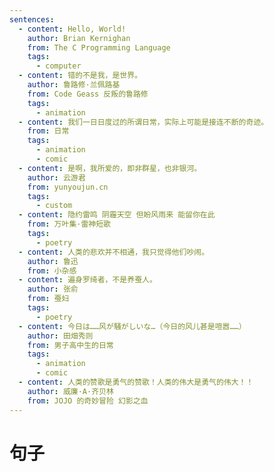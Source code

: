 ```yaml
---
sentences:
  - content: Hello, World!
    author: Brian Kernighan
    from: The C Programming Language
    tags:
      - computer
  - content: 错的不是我，是世界。
    author: 鲁路修·兰佩路基
    from: Code Geass 反叛的鲁路修
    tags:
      - animation
  - content: 我们一日日度过的所谓日常，实际上可能是接连不断的奇迹。
    from: 日常
    tags:
      - animation
      - comic
  - content: 是啊，我所爱的，即非群星，也非银河。
    author: 云游君
    from: yunyoujun.cn
    tags:
      - custom
  - content: 隐约雷鸣 阴霾天空 但盼风雨来 能留你在此
    from: 万叶集·雷神短歌
    tags:
      - poetry
  - content: 人类的悲欢并不相通，我只觉得他们吵闹。
    author: 鲁迅
    from: 小杂感
  - content: 遍身罗绮者，不是养蚕人。
    author: 张俞
    from: 蚕妇
    tags:
      - poetry
  - content: 今日は……风が騒がしいな…（今日的风儿甚是喧嚣……）
    author: 田畑秀则
    from: 男子高中生的日常
    tags:
      - animation
      - comic
  - content: 人类的赞歌是勇气的赞歌！人类的伟大是勇气的伟大！！
    author: 威廉·A·齐贝林
    from: JOJO 的奇妙冒险 幻影之血
---
```


# 句子

<template v-for="sentence, key in $frontmatter.sentences">
  <h2 :id="'s-' + key">
    <a :href="'#s-' + key" class="header-anchor">#</a>
    {{ sentence.content }}
    <Badge v-for="tag, i in sentence.tags" :type="type[i%3]" :text="tag"/>
  </h2>
  <blockquote v-if="sentence.author || sentence.from">
    --
    <span v-if="sentence.author">{{ sentence.author }}</span>
    <span v-if="sentence.from">「{{ sentence.from }}」</span>
  </blockquote>
</template>

<script>
  export default {
    data() {
      return {
        type: ["tip", "warning", "error"]
      }
    }
  }
</script>
